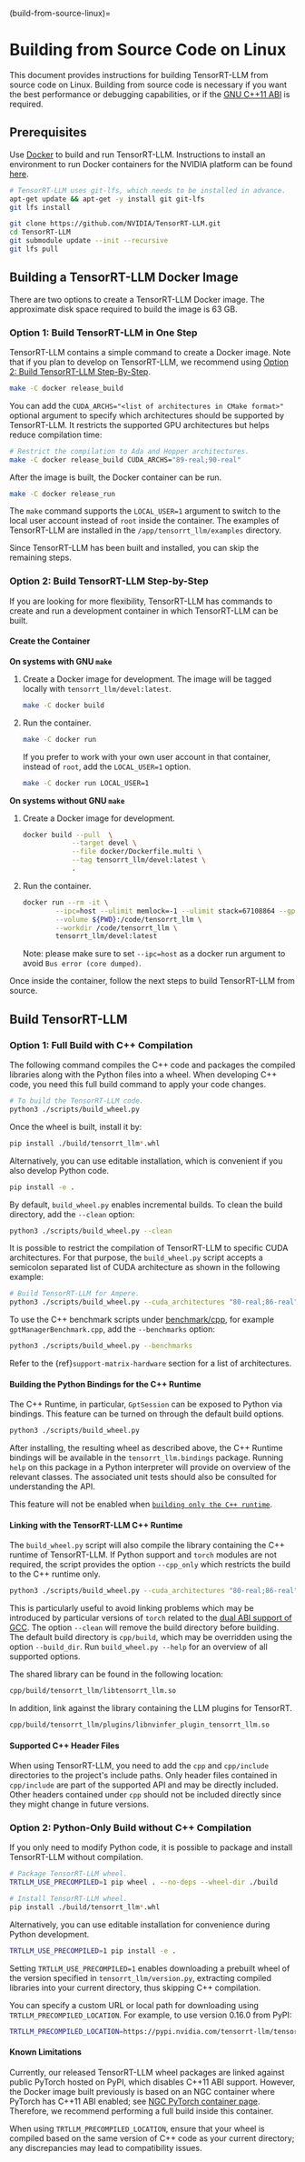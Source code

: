 (build-from-source-linux)=

# Building from Source Code on Linux

This document provides instructions for building TensorRT-LLM from source code on Linux. Building from source code is necessary if you want the best performance or debugging capabilities, or if the [GNU C++11 ABI](https://gcc.gnu.org/onlinedocs/libstdc++/manual/using_dual_abi.html) is required.

## Prerequisites

Use [Docker](https://www.docker.com) to build and run TensorRT-LLM. Instructions to install an environment to run Docker containers for the NVIDIA platform can be found [here](https://docs.nvidia.com/datacenter/cloud-native/container-toolkit/install-guide.html).

```bash
# TensorRT-LLM uses git-lfs, which needs to be installed in advance.
apt-get update && apt-get -y install git git-lfs
git lfs install

git clone https://github.com/NVIDIA/TensorRT-LLM.git
cd TensorRT-LLM
git submodule update --init --recursive
git lfs pull
```

## Building a TensorRT-LLM Docker Image

There are two options to create a TensorRT-LLM Docker image. The approximate disk space required to build the image is 63 GB.

### Option 1: Build TensorRT-LLM in One Step

TensorRT-LLM contains a simple command to create a Docker image. Note that if you plan to develop on TensorRT-LLM, we recommend using [Option 2: Build TensorRT-LLM Step-By-Step](#option-2-build-tensorrt-llm-step-by-step).

```bash
make -C docker release_build
```

You can add the `CUDA_ARCHS="<list of architectures in CMake format>"` optional argument to specify which architectures should be supported by TensorRT-LLM. It restricts the supported GPU architectures but helps reduce compilation time:

```bash
# Restrict the compilation to Ada and Hopper architectures.
make -C docker release_build CUDA_ARCHS="89-real;90-real"
```

After the image is built, the Docker container can be run.

```bash
make -C docker release_run
```

The `make` command supports the `LOCAL_USER=1` argument to switch to the local user account instead of `root` inside the container.  The examples of TensorRT-LLM are installed in the `/app/tensorrt_llm/examples` directory.

Since TensorRT-LLM has been built and installed, you can skip the remaining steps.

### Option 2: Build TensorRT-LLM Step-by-Step

If you are looking for more flexibility, TensorRT-LLM has commands to create and run a development container in which TensorRT-LLM can be built.

#### Create the Container

**On systems with GNU `make`**

1. Create a Docker image for development. The image will be tagged locally with `tensorrt_llm/devel:latest`.

    ```bash
    make -C docker build
    ```

2. Run the container.

    ```bash
    make -C docker run
    ```

    If you prefer to work with your own user account in that container, instead of `root`, add the `LOCAL_USER=1` option.

    ```bash
    make -C docker run LOCAL_USER=1
    ```

**On systems without GNU `make`**

1. Create a Docker image for development.

    ```bash
    docker build --pull  \
                --target devel \
                --file docker/Dockerfile.multi \
                --tag tensorrt_llm/devel:latest \
                .
    ```

2. Run the container.

    ```bash
    docker run --rm -it \
            --ipc=host --ulimit memlock=-1 --ulimit stack=67108864 --gpus=all \
            --volume ${PWD}:/code/tensorrt_llm \
            --workdir /code/tensorrt_llm \
            tensorrt_llm/devel:latest
    ```
    Note: please make sure to set `--ipc=host` as a docker run argument to avoid `Bus error (core dumped)`.

Once inside the container, follow the next steps to build TensorRT-LLM from source.

## Build TensorRT-LLM

### Option 1: Full Build with C++ Compilation

The following command compiles the C++ code and packages the compiled libraries along with the Python files into a wheel. When developing C++ code, you need this full build command to apply your code changes.

```bash
# To build the TensorRT-LLM code.
python3 ./scripts/build_wheel.py
```

Once the wheel is built, install it by:

```bash
pip install ./build/tensorrt_llm*.whl
```

Alternatively, you can use editable installation, which is convenient if you also develop Python code.

```bash
pip install -e .
```

By default, `build_wheel.py` enables incremental builds. To clean the build
directory, add the `--clean` option:

```bash
python3 ./scripts/build_wheel.py --clean
```

It is possible to restrict the compilation of TensorRT-LLM to specific CUDA
architectures. For that purpose, the `build_wheel.py` script accepts a
semicolon separated list of CUDA architecture as shown in the following
example:

```bash
# Build TensorRT-LLM for Ampere.
python3 ./scripts/build_wheel.py --cuda_architectures "80-real;86-real"
```

To use the C++ benchmark scripts under [benchmark/cpp](/benchmarks/cpp/), for example `gptManagerBenchmark.cpp`, add the `--benchmarks` option:

```bash
python3 ./scripts/build_wheel.py --benchmarks
```

Refer to the {ref}`support-matrix-hardware` section for a list of architectures.

#### Building the Python Bindings for the C++ Runtime

The C++ Runtime, in particular, `GptSession` can be exposed to Python via bindings. This feature can be turned on through the default build options.

```bash
python3 ./scripts/build_wheel.py
```

After installing, the resulting wheel as described above, the C++ Runtime bindings will be available in
the `tensorrt_llm.bindings` package. Running `help` on this package in a Python interpreter will provide on overview of the
relevant classes. The associated unit tests should also be consulted for understanding the API.

This feature will not be enabled when [`building only the C++ runtime`](#link-with-the-tensorrt-llm-c++-runtime).

#### Linking with the TensorRT-LLM C++ Runtime

The `build_wheel.py` script will also compile the library containing the C++ runtime of TensorRT-LLM. If Python support and `torch` modules are not required, the script provides the option `--cpp_only` which restricts the build to the C++ runtime only.

```bash
python3 ./scripts/build_wheel.py --cuda_architectures "80-real;86-real" --cpp_only --clean
```

This is particularly useful to avoid linking problems which may be introduced by particular versions of `torch` related to the [dual ABI support of GCC](https://gcc.gnu.org/onlinedocs/libstdc++/manual/using_dual_abi.html). The option `--clean` will remove the build directory before building. The default build directory is `cpp/build`, which may be overridden using the option
`--build_dir`. Run `build_wheel.py --help` for an overview of all supported options.

The shared library can be found in the following location:

```bash
cpp/build/tensorrt_llm/libtensorrt_llm.so
```

In addition, link against the library containing the LLM plugins for TensorRT.

```bash
cpp/build/tensorrt_llm/plugins/libnvinfer_plugin_tensorrt_llm.so
```

#### Supported C++ Header Files

When using TensorRT-LLM, you need to add the `cpp` and `cpp/include` directories to the project's include paths.  Only header files contained in `cpp/include` are part of the supported API and may be directly included. Other headers contained under `cpp` should not be included directly since they might change in future versions.


### Option 2: Python-Only Build without C++ Compilation

If you only need to modify Python code, it is possible to package and install TensorRT-LLM without compilation.

```bash
# Package TensorRT-LLM wheel.
TRTLLM_USE_PRECOMPILED=1 pip wheel . --no-deps --wheel-dir ./build

# Install TensorRT-LLM wheel.
pip install ./build/tensorrt_llm*.whl
```

Alternatively, you can use editable installation for convenience during Python development.

```bash
TRTLLM_USE_PRECOMPILED=1 pip install -e .
```

Setting `TRTLLM_USE_PRECOMPILED=1` enables downloading a prebuilt wheel of the version specified in `tensorrt_llm/version.py`, extracting compiled libraries into your current directory, thus skipping C++ compilation.

You can specify a custom URL or local path for downloading using `TRTLLM_PRECOMPILED_LOCATION`. For example, to use version 0.16.0 from PyPI:

```bash
TRTLLM_PRECOMPILED_LOCATION=https://pypi.nvidia.com/tensorrt-llm/tensorrt_llm-0.16.0-cp312-cp312-linux_x86_64.whl pip install -e .
```

#### Known Limitations

Currently, our released TensorRT-LLM wheel packages are linked against public PyTorch hosted on PyPI, which disables C++11 ABI support. However, the Docker image built previously is based on an NGC container where PyTorch has C++11 ABI enabled; see [NGC PyTorch container page](https://catalog.ngc.nvidia.com/orgs/nvidia/containers/pytorch). Therefore, we recommend performing a full build inside this container.

When using `TRTLLM_PRECOMPILED_LOCATION`, ensure that your wheel is compiled based on the same version of C++ code as your current directory; any discrepancies may lead to compatibility issues.
